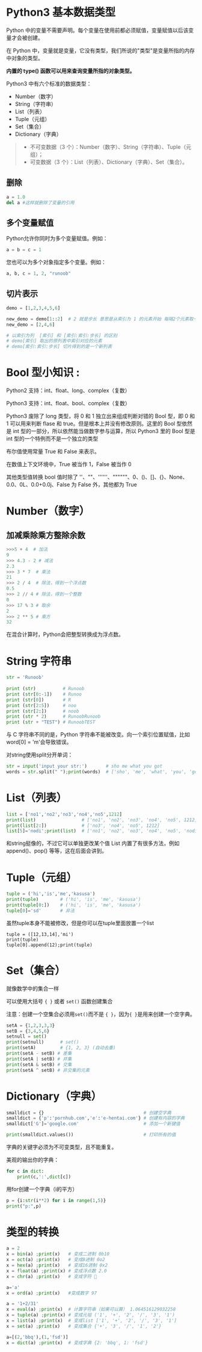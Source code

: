 # Python3 基本数据类型
Python 中的变量不需要声明。每个变量在使用前都必须赋值，变量赋值以后该变量才会被创建。

在 Python 中，变量就是变量，它没有类型，我们所说的"类型"是变量所指的内存中对象的类型。

**内置的 type() 函数可以用来查询变量所指的对象类型。**

Python3 中有六个标准的数据类型：

* Number（数字）
* String（字符串）
* List（列表）
* Tuple（元组）
* Set（集合）
* Dictionary（字典）

>* 不可变数据（3 个）：Number（数字）、String（字符串）、Tuple（元组）；
>* 可变数据（3 个）：List（列表）、Dictionary（字典）、Set（集合）。
## 删除
```py
a = 1.0
del a #这样就删除了变量的引用
```

## 多个变量赋值
Python允许你同时为多个变量赋值。例如：
```py
a = b = c = 1
```
您也可以为多个对象指定多个变量。例如：
```py
a, b, c = 1, 2, "runoob"
```

## 切片表示
```py
demo = [1,2,3,4,5,6]

new_demo = demo[1::2]  # 2 就是步长 意思是从索引为 1 的元素开始 每隔2个元素取一次元素
new_demo = [2,4,6] 

# 以索引为列  [索引] 和 [索引:索引:步长] 的区别
# demo[索引] 取出的原列表中索引对应的元素
# demo[索引:索引:步长] 切片得到的是一个新列表
```

# Bool 型小知识 :


Python2 支持：int、float、long、complex（复数）

Python3 支持：int、float、bool、complex（复数）

Python3 废除了 long 类型，将 0 和 1 独立出来组成判断对错的 Bool 型，即 0 和 1 可以用来判断 flase 和 true。但是根本上并没有修改原则。这里的 Bool 型依然是 int 型的一部分，所以依然能当做数字参与运算，所以 Python3 里的 Bool 型是 int 型的一个特例而不是一个独立的类型

布尔值使用常量 True 和 False 来表示。

在数值上下文环境中，True 被当作 1，False 被当作 0

其他类型值转换 bool 值时除了 ''、""、''''''、""""""、0、()、[]、{}、None、0.0、0L、0.0+0.0j、False 为 
False 外，其他都为 True 



# Number（数字）


## 加减乘除乘方整除余数
```py
>>>5 + 4  # 加法
9
>>> 4.3 - 2 # 减法
2.3
>>> 3 * 7  # 乘法
21
>>> 2 / 4  # 除法，得到一个浮点数
0.5
>>> 2 // 4 # 除法，得到一个整数
0
>>> 17 % 3 # 取余 
2
>>> 2 ** 5 # 乘方
32
```

在混合计算时，Python会把整型转换成为浮点数。

# String 字符串
```py
str = 'Runoob'
 
print (str)          # Runoob
print (str[0:-1])    # Runoo
print (str[0])       # R
print (str[2:5])     # noo
print (str[2:])      # noob
print (str * 2)      # RunoobRunoob
print (str + "TEST") # RunoobTEST
```
与 C 字符串不同的是，Python 字符串不能被改变。向一个索引位置赋值，比如word[0] = 'm'会导致错误。

对string使用split分开单词：
```py
str = input('input your str:')       # sho me what you got
words = str.split(" ");print(words)  # ['sho', 'me', 'what', 'you', 'got']

```

# List（列表）
```py
list = ['no1','no2','no3','no4','no5',1212]
print(list)                 # ['no1', 'no2', 'no3', 'no4', 'no5', 1212]
print(list[2:])             # ['no3', 'no4', 'no5', 1212]
list[5]='nodi';print(list)  # ['no1', 'no2', 'no3', 'no4', 'no5', 'nodi']
```
和string挺像的，不过它可以单独更改某个值
List 内置了有很多方法，例如 append()、pop() 等等，这在后面会讲到。

# Tuple（元组）
```py
tuple = ('hi','is','me','kasusa') 
print(tuple)        # ('hi', 'is', 'me', 'kasusa')
print(tuple[0:])    # ('hi', 'is', 'me', 'kasusa')
tuple[0]='sd'       # 非法
```
虽然tuple本身不能被修改，但是你可以在tuple里面放置一个list
```
tuple = ([12,13,14],'mi')
print(tuple)
tuple[0].append(12);print(tuple)
```

# Set（集合）
就像数学中的集合一样

可以使用大括号 `{ }` 或者 `set()` 函数创建集合

注意：创建一个空集合必须用` set() `而不是 `{ }`，因为` { } `是用来创建一个空字典。

```py
setA = {1,2,3,3,3}
setB = {3,4,5,6}
setnull = set()
print(setnull)      # set()
print(setA)         # {1, 2, 3} (自动去重)
print(setA - setB) # 差集
print(setA | setB) # 并集
print(setA & setB) # 交集
print(setA ^ setB) # 非交集的元素
```

# Dictionary（字典）
```py
smalldict = {}                                     # 创建空字典
smalldict = {'p':'pornhub.com','e':'e-hentai.com'} # 创建有内容的字典
smalldict['G']='google.com'                        # 添加一个新键值

print(smalldict.values())                          # 打印所有的值
```
字典的关键字必须为不可变类型，且不能重复。

美观的输出你的字典：
```py
for c in dict:
    print(c,':',dict[c])
```

用for创建一个字典（i的平方）
```py
p = {i:str(i**2) for i in range(1,5)}
print("p:",p)
```


# 类型的转换

```py
a = 2
x = bin(a) ;print(x)   # 变成二进制 0b10
x = oct(a) ;print(x)   # 变成8进制 0o2 
x = hex(a) ;print(x)   # 变成16进制 0x2
x = float(a) ;print(x) # 变成浮点数 2.0
x = chr(a) ;print(x)   # 变成字符 

a='a'
x = ord(a) ;print(x)   #变成数字 97

a = '1+2/31'
x = eval(a) ;print(x)  # 计算字符串（如果可以算） 1.064516129032258
x = tuple(a) ;print(x) # 变成元祖 ('1', '+', '2', '/', '3', '1')
x = list(a) ;print(x)  # 变成list ['1', '+', '2', '/', '3', '1']
x = set(a) ;print(x)   # 变成集合 {'+', '3', '/', '1', '2'}

a=[(2,'bbq'),(1,'fsd')] 
x = dict(a) ;print(x)  # 变成字典 {2: 'bbq', 1: 'fsd'}
```